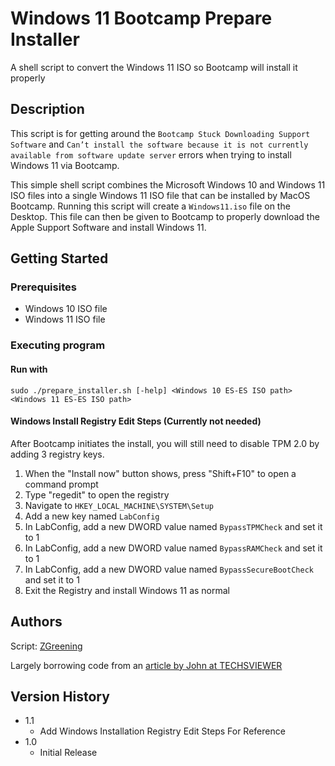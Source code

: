 # Windows 11 Bootcamp Prepare Installer

A shell script to convert the Windows 11 ISO so Bootcamp will install it properly

## Description

This script is for getting around the `Bootcamp Stuck Downloading Support Software` and `Can’t install the software because it is not currently available from software update server` errors when trying to install Windows 11 via Bootcamp.

This simple shell script combines the Microsoft Windows 10 and Windows 11 ISO files into a single Windows 11 ISO file that can be installed by MacOS Bootcamp. Running this script will create a `Windows11.iso` file on the Desktop. This file can then be given to Bootcamp to properly download the Apple Support Software and install Windows 11.

## Getting Started

### Prerequisites

* Windows 10 ISO file
* Windows 11 ISO file

### Executing program

#### Run with
```
sudo ./prepare_installer.sh [-help] <Windows 10 ES-ES ISO path> <Windows 11 ES-ES ISO path>
```
#### Windows Install Registry Edit Steps (Currently not needed)

After Bootcamp initiates the install, you will still need to disable TPM 2.0 by adding 3 registry keys.

1. When the "Install now" button shows, press "Shift+F10" to open a command prompt
2. Type "regedit" to open the registry
3. Navigate to `HKEY_LOCAL_MACHINE\SYSTEM\Setup`
4. Add a new key named `LabConfig`
5. In LabConfig, add a new DWORD value named `BypassTPMCheck` and set it to 1
6. In LabConfig, add a new DWORD value named `BypassRAMCheck` and set it to 1
7. In LabConfig, add a new DWORD value named `BypassSecureBootCheck` and set it to 1
8. Exit the Registry and install Windows 11 as normal

## Authors

Script: [ZGreening](https://github.com/zgreening)

Largely borrowing code from an [article by John at TECHSVIEWER](https://techsviewer.com/how-to-install-windows-11-on-mac-with-boot-camp-assistant/)

## Version History

* 1.1
    * Add Windows Installation Registry Edit Steps For Reference
* 1.0
    * Initial Release
